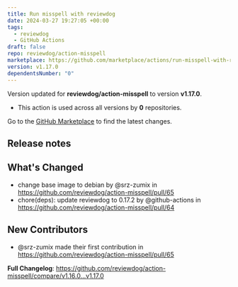 ```yaml
---
title: Run misspell with reviewdog
date: 2024-03-27 19:27:05 +00:00
tags:
  - reviewdog
  - GitHub Actions
draft: false
repo: reviewdog/action-misspell
marketplace: https://github.com/marketplace/actions/run-misspell-with-reviewdog
version: v1.17.0
dependentsNumber: "0"
---
```



Version updated for **reviewdog/action-misspell** to version **v1.17.0**.
- This action is used across all versions by **0** repositories.

Go to the [GitHub Marketplace](https://github.com/marketplace/actions/run-misspell-with-reviewdog) to find the latest changes.

## Release notes

## What's Changed
* change base image to debian by @srz-zumix in https://github.com/reviewdog/action-misspell/pull/65
* chore(deps): update reviewdog to 0.17.2 by @github-actions in https://github.com/reviewdog/action-misspell/pull/64

## New Contributors
* @srz-zumix made their first contribution in https://github.com/reviewdog/action-misspell/pull/65

**Full Changelog**: https://github.com/reviewdog/action-misspell/compare/v1.16.0...v1.17.0
